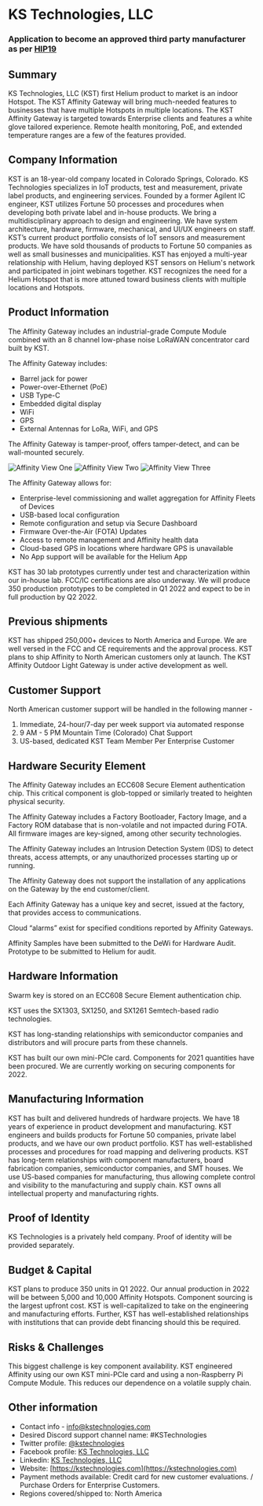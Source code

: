# KS Technologies, LLC
### Application to become an approved third party manufacturer as per [HIP19](https://github.com/helium/HIP/blob/master/0019-third-party-manufacturers.md)

## Summary

KS Technologies, LLC (KST) first Helium product to market is an indoor Hotspot. The KST Affinity Gateway will bring much-needed features to businesses that have multiple Hotspots in multiple locations. The KST Affinity Gateway is targeted towards Enterprise clients and features a white glove tailored experience. Remote health monitoring, PoE, and extended temperature ranges are a few of the features provided.

## Company Information

KST is an 18-year-old company located in Colorado Springs, Colorado. KS Technologies specializes in IoT products, test and measurement, private label products, and engineering services. Founded by a former Agilent IC engineer, KST utilizes Fortune 50 processes and procedures when developing both private label and in-house products. We bring a multidisciplinary approach to design and engineering. We have system architecture, hardware, firmware, mechanical, and UI/UX engineers on staff. KST’s current product portfolio consists of IoT sensors and measurement products. We have sold thousands of products to Fortune 50 companies as well as small businesses and municipalities. KST has enjoyed a multi-year relationship with Helium, having deployed KST sensors on Helium's network and participated in joint webinars together. KST recognizes the need for a Helium Hotspot that is more attuned toward business clients with multiple locations and Hotspots. 

## Product Information

The Affinity Gateway includes an industrial-grade Compute Module combined with an 8 channel low-phase noise LoRaWAN concentrator card built by KST. 

The Affinity Gateway includes:
* Barrel jack for power
* Power-over-Ethernet (PoE)
* USB Type-C
* Embedded digital display
* WiFi
* GPS
* External Antennas for LoRa, WiFi, and GPS

The Affinity Gateway is tamper-proof, offers tamper-detect, and can be wall-mounted securely.

![Affinity View One](kstechnologies/affinity_front_straight.png)
![Affinity View Two](kstechnologies/affinity_top_iso.png)
![Affinity View Three](kstechnologies/affinity_antenna_iso.png)

The Affinity Gateway allows for:
* Enterprise-level commissioning and wallet aggregation for Affinity Fleets of Devices
* USB-based local configuration
* Remote configuration and setup via Secure Dashboard
* Firmware Over-the-Air (FOTA) Updates
* Access to remote management and Affinity health data
* Cloud-based GPS in locations where hardware GPS is unavailable
* No App support will be available for the Helium App

KST has 30 lab prototypes currently under test and characterization within our in-house lab. FCC/IC certifications are also underway. We will produce 350 production prototypes to be completed in Q1 2022 and expect to be in full production by Q2 2022.


## Previous shipments

KST has shipped 250,000+ devices to North America and Europe. We are well versed in the FCC and CE requirements and the approval process. KST plans to ship Affinity to North American customers only at launch. The KST Affinity Outdoor Light Gateway is under active development as well.

## Customer Support

North American customer support will be handled in the following manner -
1. Immediate, 24-hour/7-day per week support via automated response
2. 9 AM - 5 PM Mountain Time (Colorado) Chat Support
3. US-based, dedicated KST Team Member Per Enterprise Customer


## Hardware Security Element

The Affinity Gateway includes an ECC608 Secure Element authentication chip. This critical component is glob-topped or similarly treated to heighten physical security.

The Affinity Gateway includes a Factory Bootloader, Factory Image, and a Factory ROM database that is non-volatile and not impacted during FOTA. All firmware images are key-signed, among other security technologies.

The Affinity Gateway includes an Intrusion Detection System (IDS) to detect threats, access attempts, or any unauthorized processes starting up or running.

The Affinity Gateway does not support the installation of any applications on the Gateway by the end customer/client.

Each Affinity Gateway has a unique key and secret, issued at the factory, that provides access to communications.

Cloud “alarms” exist for specified conditions reported by Affinity Gateways.

Affinity Samples have been submitted to the DeWi for Hardware Audit. Prototype to be submitted to Helium for audit.


## Hardware Information

Swarm key is stored on an ECC608 Secure Element authentication chip.

KST uses the SX1303, SX1250, and SX1261 Semtech-based radio technologies.

KST has long-standing relationships with semiconductor companies and distributors and will procure parts from these channels.

KST has built our own mini-PCIe card. Components for 2021 quantities have been procured.  We are currently working on securing components for 2022.


## Manufacturing Information

KST has built and delivered hundreds of hardware projects. We have 18 years of experience in product development and manufacturing. KST engineers and builds products for Fortune 50 companies, private label products, and we have our own product portfolio.  KST has well-established processes and procedures for road mapping and delivering products. KST has long-term relationships with component manufacturers, board fabrication companies, semiconductor companies, and SMT houses. We use US-based companies for manufacturing, thus allowing complete control and visibility to the manufacturing and supply chain. KST owns all intellectual property and manufacturing rights.

## Proof of Identity

KS Technologies is a privately held company. Proof of identity will be provided separately. 

## Budget & Capital

KST plans to produce 350 units in Q1 2022. Our annual production in 2022 will be between 5,000 and 10,000 Affinity Hotspots. Component sourcing is the largest upfront cost. KST is well-capitalized to take on the engineering and manufacturing efforts. Further, KST has well-established relationships with institutions that can provide debt financing should this be required.

## Risks & Challenges

This biggest challenge is key component availability. KST engineered Affinity using our own KST mini-PCIe card and using a non-Raspberry Pi Compute Module. This reduces our dependence on a volatile supply chain. 

## Other information
 
* Contact info - info@kstechnologies.com
* Desired Discord support channel name: #KSTechnologies
* Twitter profile: [@kstechnologies](https://twitter.com/kstechnologies)
* Facebook profile: [KS Technologies, LLC](https://www.facebook.com/pages/KS-Technologies-LLC/107015177588)
* Linkedin: [KS Technologies, LLC](https://www.linkedin.com/company/ks-technologies-llc)
* Website: [https://kstechnologies.com](https://kstechnologies.com)
* Payment methods available: Credit card for new customer evaluations. / Purchase Orders for Enterprise Customers.
* Regions covered/shipped to: North America

